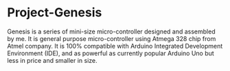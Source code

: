 # Project-Genesis
Genesis is a series of mini-size micro-controller designed and assembled by me.
It is general purpose micro-controller using Atmega 328 chip from Atmel company.
It is 100% compatible with Arduino Integrated Development Environment (IDE),
and as powerful as currently popular Arduino Uno but less in price and smaller in size.
